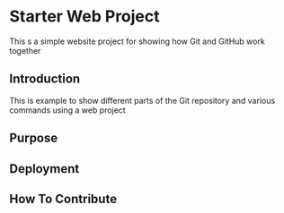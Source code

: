 # Starter Web Project

This s a simple website project for showing how Git and GitHub work together

## Introduction

This is example to show different parts of the Git repository and various commands using a web project

## Purpose

## Deployment

## How To Contribute
